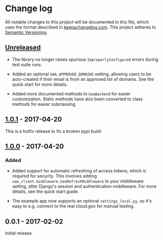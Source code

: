 # Change log

All notable changes to this project will be documented in this file,
which uses the format described in
[keepachangelog.com](http://keepachangelog.com/). This project adheres
to [Semantic Versioning](http://semver.org/).

## [Unreleased][unreleased]

* The library no longer raises spurious `ImproperlyConfigured` errors
  during test suite runs.

* Added an optional `UAA_APPROVED_DOMAINS` setting, allowing users to
  be auto-created if their email is from an approved list of domains. See
  the quick start for more details.

* Added more documented methods to `UaaBackend` for easier customization.
  Static methods have also been converted to class methods for easier
  subclassing.

## [1.0.1][] - 2017-04-20

This is a hotfix release to fix a broken pypi build.

## [1.0.0][] - 2017-04-20

### Added

* Added support for automatic refreshing of access tokens, which
  is required for security. This involves adding
  `uaa_client.middleware.UaaRefreshMiddleware` to your
  middleware setting, after Django's session and authentication
  middleware. For more details, see the quick start guide.

* The example app now supports an optional `settings_local.py`,
  so it's easy to e.g. connect to the real cloud.gov for manual
  testing.

## 0.0.1 - 2017-02-02

Initial release.

[unreleased]: https://github.com/18F/cg-django-uaa/compare/v1.0.1...HEAD
[1.0.1]: https://github.com/18F/cg-django-uaa/compare/v1.0.0...v1.0.1
[1.0.0]: https://github.com/18F/cg-django-uaa/compare/v0.0.1...v1.0.0
